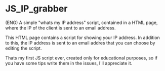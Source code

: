 # JS_IP_grabber
(ENG) A simple "whats my IP address" script, contained in a HTML page, where the IP of the client is sent to an email address.

This HTML page contains a script for showing your IP address. In addition to this, the IP address is sent to an email addres that you can choose by editing the script.

Thats my first JS script ever, created only for educational purposes, so if you have some tips write them in the issues, I'll appreciate it.

